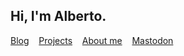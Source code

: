 
<h2> Hi, I'm Alberto. </h2> 

<div >
<a href="https://halb.it">Blog</a>
&nbsp;&nbsp;
<a href="https://halb.it/projects/">Projects</a>
&nbsp;&nbsp;
<a href="https://halb.it/about/">About me</a>
  &nbsp;&nbsp;
  <a rel="me" href="https://infosec.exchange/@al">Mastodon</a>
</div>

